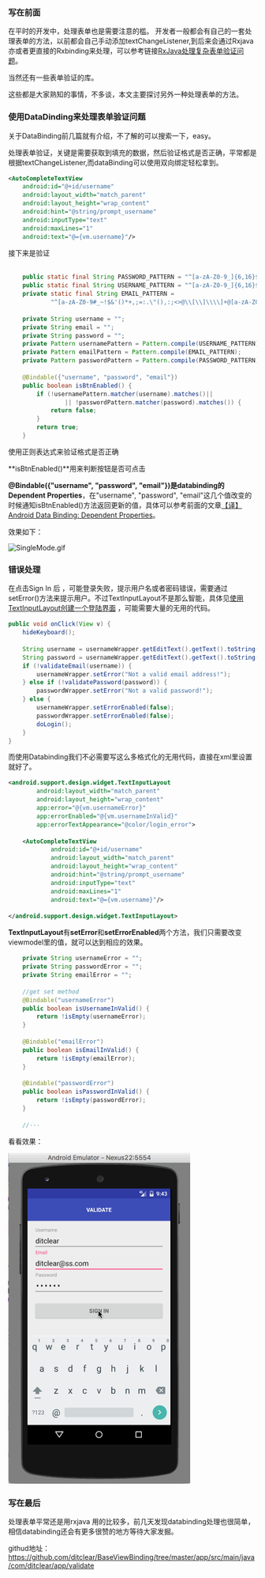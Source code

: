 ### 写在前面

在平时的开发中，处理表单也是需要注意的槛。
开发者一般都会有自己的一套处理表单的方法，以前都会自己手动添加textChangeListener,到后来会通过Rxjava亦或者更直接的Rxbinding来处理，可以参考链接[RxJava处理复杂表单验证问题](http://www.jianshu.com/p/282574438481)。

当然还有一些表单验证的库。

这些都是大家熟知的事情，不多谈，本文主要探讨另外一种处理表单的方法。

### 使用DataDinding来处理表单验证问题

关于DataBinding前几篇就有介绍，不了解的可以搜索一下，easy。

处理表单验证，关键是需要获取到填充的数据，然后验证格式是否正确，平常都是根据textChangeListener,而dataBinding可以使用双向绑定轻松拿到。

```xml
<AutoCompleteTextView
    android:id="@+id/username"
    android:layout_width="match_parent"
    android:layout_height="wrap_content"
    android:hint="@string/prompt_username"
    android:inputType="text"
    android:maxLines="1"
    android:text="@={vm.username}"/>
```

接下来是验证

```java

    public static final String PASSWORD_PATTERN = "^[a-zA-Z0-9_]{6,16}$";
    public static final String USERNAME_PATTERN = "^[a-zA-Z0-9_]{6,16}$";
    private static final String EMAIL_PATTERN =
            "^[a-zA-Z0-9#_~!$&'()*+,;=:.\"(),:;<>@\\[\\]\\\\]+@[a-zA-Z0-9-]+(\\.[a-zA-Z0-9-]+)*$";

    private String username = "";
    private String email = "";
    private String password = "";
    private Pattern usernamePattern = Pattern.compile(USERNAME_PATTERN);
    private Pattern emailPattern = Pattern.compile(EMAIL_PATTERN);
    private Pattern passwordPattern = Pattern.compile(PASSWORD_PATTERN);
  
 	@Bindable({"username", "password", "email"})
    public boolean isBtnEnabled() {
        if (!usernamePattern.matcher(username).matches()|| 		 	  	!emailPattern.matcher(email).matches()
                || !passwordPattern.matcher(password).matches()) {
            return false;
        }
        return true;
    }
```

使用正则表达式来验证格式是否正确

**isBtnEnabled()**用来判断按钮是否可点击

**@Bindable({"username", "password", "email"})**是databinding的**Dependent Properties**，在"username", "password", "email"这几个值改变的时候通知isBtnEnabled()方法返回更新的值，具体可以参考前面的文章[【译】Android Data Binding: Dependent Properties](http://www.jianshu.com/p/bc55ca46dc1a)。

效果如下：

![SingleMode.gif](https://github.com/ditclear/BaseViewBinding/blob/master/validate.gif?raw=true)



### 错误处理

在点击Sign In 后 ，可能登录失败，提示用户名或者密码错误，需要通过setError()方法来提示用户。不过TextInputLayout不是那么智能，具体见[使用TextInputLayout创建一个登陆界面](http://www.jcodecraeer.com/a/basictutorial/2015/0821/3338.html) ，可能需要大量的无用的代码。

```java
public void onClick(View v) {
    hideKeyboard();
 
    String username = usernameWrapper.getEditText().getText().toString();
    String password = usernameWrapper.getEditText().getText().toString();
    if (!validateEmail(username)) {
        usernameWrapper.setError("Not a valid email address!");
    } else if (!validatePassword(password)) {
        passwordWrapper.setError("Not a valid password!");
    } else {
        usernameWrapper.setErrorEnabled(false);
        passwordWrapper.setErrorEnabled(false);
        doLogin();
    }
}
```

而使用Databinding我们不必需要写这么多格式化的无用代码，直接在xml里设置就好了。

```xml
<android.support.design.widget.TextInputLayout
        android:layout_width="match_parent"
        android:layout_height="wrap_content"
        app:error="@{vm.usernameError}"
        app:errorEnabled="@{vm.usernameInValid}"
        app:errorTextAppearance="@color/login_error">

    <AutoCompleteTextView
            android:id="@+id/username"
            android:layout_width="match_parent"
            android:layout_height="wrap_content"
            android:hint="@string/prompt_username"
            android:inputType="text"
            android:maxLines="1"
            android:text="@={vm.username}"/>

</android.support.design.widget.TextInputLayout>
```

**TextInputLayout**有**setError**和**setErrorEnabled**两个方法，我们只需要改变viewmodel里的值，就可以达到相应的效果。

```java
 	private String usernameError = "";
    private String passwordError = "";
    private String emailError = "";

   	//get set method
    @Bindable("usernameError")
    public boolean isUsernameInValid() {
        return !isEmpty(usernameError);
    }

    @Bindable("emailError")
    public boolean isEmailInValid() {
        return !isEmpty(emailError);
    }

    @Bindable("passwordError")
    public boolean isPasswordInValid() {
        return !isEmpty(passwordError);
    }

    //···
```

看看效果：

![error.gif](https://github.com/ditclear/BaseViewBinding/blob/master/error.gif?raw=true)

### 写在最后

处理表单平常还是用rxjava 用的比较多，前几天发现databinding处理也很简单，相信databinding还会有更多很赞的地方等待大家发掘。

githud地址：https://github.com/ditclear/BaseViewBinding/tree/master/app/src/main/java/com/ditclear/app/validate